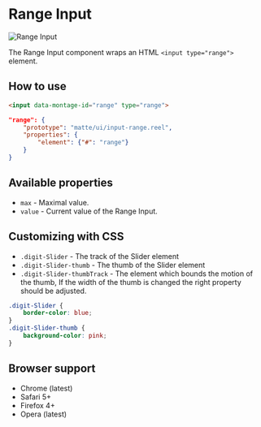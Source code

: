 # Range Input

![Range Input](https://raw.github.com/montagejs/montage-lab/master/skeleton/mobile/components/input-range.reel/screenshot.png)

The Range Input component wraps an HTML `<input type="range">` element.

## How to use

```html
<input data-montage-id="range" type="range">
```

```json
"range": {
    "prototype": "matte/ui/input-range.reel",
    "properties": {
        "element": {"#": "range"}
    }
}
```


## Available properties

* `max` - Maximal value.
* `value` - Current value of the Range Input.



## Customizing with CSS

* `.digit-Slider` - The track of the Slider element
* `.digit-Slider-thumb` - The thumb of the Slider element
* `.digit-Slider-thumbTrack` - The element which bounds the motion of the thumb, If the width of the thumb is changed the right property should be adjusted.

```css
.digit-Slider {
    border-color: blue;
}
.digit-Slider-thumb {
    background-color: pink;
}
```



## Browser support

* Chrome (latest)
* Safari 5+
* Firefox 4+
* Opera (latest)
